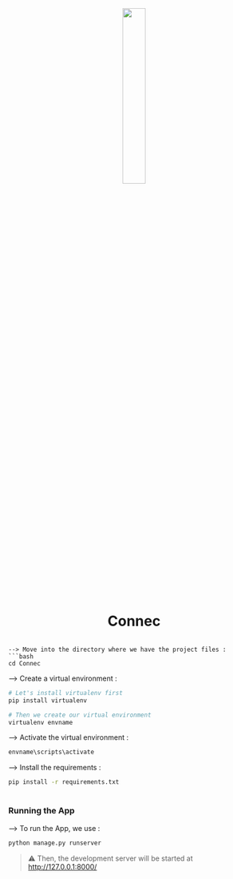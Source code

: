 <div align="center">
<img width="30%" src="https://user-images.githubusercontent.com/72341453/134747028-7e2d90cc-a92f-4f66-815e-54a0d50cca54.PNG">

# Connec

</div>

````

--> Move into the directory where we have the project files :
```bash
cd Connec

````

--> Create a virtual environment :

```bash
# Let's install virtualenv first
pip install virtualenv

# Then we create our virtual environment
virtualenv envname

```

--> Activate the virtual environment :

```bash
envname\scripts\activate

```

--> Install the requirements :

```bash
pip install -r requirements.txt

```

#

### Running the App

--> To run the App, we use :

```bash
python manage.py runserver

```

> ⚠ Then, the development server will be started at http://127.0.0.1:8000/
